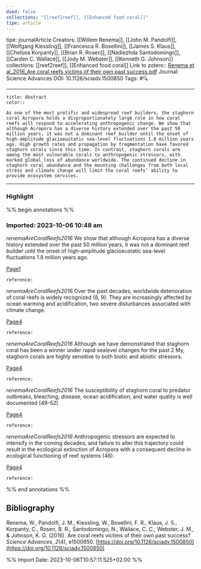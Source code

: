 ```yaml
---
Used: false
collections: "[[reef2reef]], [[Enhanced food coral]]"
tipe: article
---
```

tipe: journalArticle
Creators: [[Willem Renema]], [[John M. Pandolfi]], [[Wolfgang Kiessling]], [[Francesca R. Bosellini]], [[James S. Klaus]], [[Chelsea Korpanty]], [[Brian R. Rosen]], [[Nadiezhda Santodomingo]], [[Carden C. Wallace]], [[Jody M. Webster]], [[Kenneth G. Johnson]]
collections: [[reef2reef]], [[Enhanced food coral]]
Link to zotero:: [Renema et al_2016_Are coral reefs victims of their own past success.pdf](zotero://select/library/items/G27JZ3UZ)
Journal: Science Advances
DOI: 10.1126/sciadv.1500850
Tags: #🔍

---
```ad-note
title: Abstract
color:: 

As one of the most prolific and widespread reef builders, the staghorn coral Acropora holds a disproportionately large role in how coral reefs will respond to accelerating anthropogenic change. We show that although Acropora has a diverse history extended over the past 50 million years, it was not a dominant reef builder until the onset of high-amplitude glacioeustatic sea-level fluctuations 1.8 million years ago. High growth rates and propagation by fragmentation have favored staghorn corals since this time. In contrast, staghorn corals are among the most vulnerable corals to anthropogenic stressors, with marked global loss of abundance worldwide. The continued decline in staghorn coral abundance and the mounting challenges from both local stress and climate change will limit the coral reefs’ ability to provide ecosystem services.

```

---
### Highlight

%% begin annotations %%



### Imported: 2023-10-06 10:48 am

*renemaAreCoralReefs2016*
	We show that although Acropora has a diverse history extended over the past 50 million years, it was not a dominant reef builder until the onset of high-amplitude glacioeustatic sea-level fluctuations 1.8 million years ago. 
	
[Page1](zotero://open-pdf/library/items/G27JZ3UZ?page=1&a=NK75GU8N)
	
	
	
	reference:

*renemaAreCoralReefs2016*
	Over the past decades, worldwide deterioration of coral reefs is widely recognized (8, 9). They are increasingly affected by ocean warming and acidification, two severe disturbances associated with climate change. 
	
[Page4](zotero://open-pdf/library/items/G27JZ3UZ?page=4&a=PM3C6WG9)
	
	
	
	reference:

*renemaAreCoralReefs2016*
	Although we have demonstrated that staghorn coral has been a winner under rapid sealevel changes for the past 2 My, staghorn corals are highly sensitive to both biotic and abiotic stressors. 
	
[Page4](zotero://open-pdf/library/items/G27JZ3UZ?page=4&a=KQPK8WLL)
	
	
	
	reference:

*renemaAreCoralReefs2016*
	The susceptibility of staghorn coral to predator outbreaks, bleaching, disease, ocean acidification, and water quality is well documented (49–52). 
	
[Page4](zotero://open-pdf/library/items/G27JZ3UZ?page=4&a=3QNN55AY)
	
	
	
	reference:

*renemaAreCoralReefs2016*
	Anthropogenic stressors are expected to intensify in the coming decades, and failure to alter this trajectory could result in the ecological extinction of Acropora with a consequent decline in ecological functioning of reef systems (46). 
	
[Page4](zotero://open-pdf/library/items/G27JZ3UZ?page=4&a=V6DALIJP)
	
	
	
	reference:


%% end annotations %%

## Bibliography

Renema, W., Pandolfi, J. M., Kiessling, W., Bosellini, F. R., Klaus, J. S., Korpanty, C., Rosen, B. R., Santodomingo, N., Wallace, C. C., Webster, J. M., & Johnson, K. G. (2016). Are coral reefs victims of their own past success? _Science Advances_, _2_(4), e1500850. [https://doi.org/10.1126/sciadv.1500850](https://doi.org/10.1126/sciadv.1500850)

%% Import Date: 2023-10-06T10:57:11.525+02:00 %%
